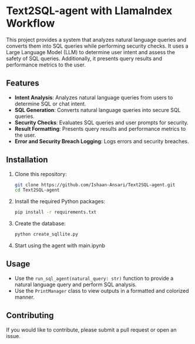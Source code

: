 # Text2SQL-agent with LlamaIndex Workflow

This project provides a system that analyzes natural language queries and converts them into SQL queries while performing security checks. It uses a Large Language Model (LLM) to determine user intent and assess the safety of SQL queries. Additionally, it presents query results and performance metrics to the user.

## Features

- **Intent Analysis**: Analyzes natural language queries from users to determine SQL or chat intent.
- **SQL Generation**: Converts natural language queries into secure SQL queries.
- **Security Checks**: Evaluates SQL queries and user prompts for security.
- **Result Formatting**: Presents query results and performance metrics to the user.
- **Error and Security Breach Logging**: Logs errors and security breaches.

## Installation

1. Clone this repository:
   ```bash
   git clone https://github.com/Ishaan-Ansari/Text2SQL-agent.git
   cd Text2SQL-agent
   ```

2. Install the required Python packages:
   ```bash
   pip install -r requirements.txt
   ```

3. Create the database:
   ```bash
   python create_sqllite.py
   ```

4. Start using the agent with main.ipynb  

## Usage

- Use the `run_sql_agent(natural_query: str)` function to provide a natural language query and perform SQL analysis.
- Use the `PrintManager` class to view outputs in a formatted and colorized manner.

## Contributing

If you would like to contribute, please submit a pull request or open an issue.
